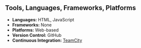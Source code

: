 ## Tools, Languages, Frameworks, Platforms

- **Languages:** HTML, JavaScript
- **Frameworks:** None
- **Platforms:** Web-based
- **Version Control:** GitHub
- **Continuous Integration:** [TeamCity](#continuous-integration-ci-setup-with-teamcity)
